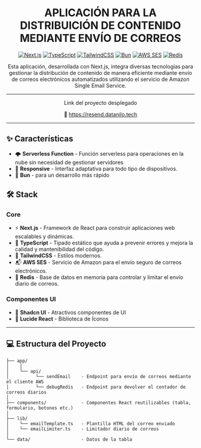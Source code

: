 <div align="center">

# APLICACIÓN PARA LA DISTRIBUICIÓN DE CONTENIDO MEDIANTE ENVÍO DE CORREOS

[![Next.js](https://img.shields.io/badge/Next.js-15-black?style=for-the-badge&logo=next.js)](https://nextjs.org/)
[![TypeScript](https://img.shields.io/badge/TypeScript-5.0-blue?style=for-the-badge&logo=typescript)](https://www.typescriptlang.org/)
[![TailwindCSS](https://img.shields.io/badge/TailwindCSS-4.0-38B2AC?style=for-the-badge&logo=tailwind-css)](https://tailwindcss.com/)
[![Bun](https://img.shields.io/badge/Bun-1.0-f9f1e1?style=for-the-badge&logo=bun)](https://bun.sh/)
[![AWS SES](https://img.shields.io/badge/AWS-SES?logo=amazonsimpleemailservice&logoColor=fff&label=Simple%20Email%20Service&labelColor=DD344C&color=555&style=for-the-badge)](https://aws.amazon.com/ses/)
[![Redis](https://img.shields.io/badge/Redis-Enabled-DC382D?style=for-the-badge&logo=redis)](https://redis.io/)


Esta aplicación, desarrollada con Next.js, integra diversas tecnologías para gestionar la distribución de contenido de manera eficiente mediante envío de correos electrónicos automatizados utilizando el servicio de Amazon Single Email Service.

---
  Link del proyecto desplegado

  🔗 <https://resend.datanilo.tech>
</div>

-----



## ✨ Características

- 🌩️ **Serverless Function** - Función serverless para operaciones en la nube sin necesidad de gestionar servidores
- 📱 **Responsive** - Interfaz adaptativa para todo tipo de dispositivos.
- 🐇 **Bun** - para un desarrollo más rápido

  

## 🛠️ Stack

### Core

- ⚡ **Next.js** - Framework de React para construir aplicaciones web escalables y dinámicas.
- 📘 **TypeScript** - Tipado estático que ayuda a prevenir errores y mejora la calidad y mantenibilidad del código.
- 🎨 **TailwindCSS** - Estilos modernos.
- 📬 **AWS SES** - Servicio de Amazon para el envío seguro de correos electrónicos.
- 💾 **Redis** - Base de datos en memoria para controlar y limitar el envío diario de correos.

### Componentes UI

- 💅 **Shadcn UI** - Atractivos componentes de UI
- 📱 **Lucide React** - Biblioteca de Íconos


----


## 💻 Estructura del Proyecto

  ```
  ├── app/
  │    │
  │    └── api/               
  │          └── sendEmail    - Endpoint para envío de correos mediante el cliente AWS
  │          └── debugRedis   - Endpoint para devolver el contador de correos diarios
  │
  ├── components/             - Componentes React reutilizables (tabla, formulario, botones etc.)
  │
  ├── lib/                    
  │    └── emailTemplate.ts   - Plantilla HTML del correo enviado
  │    └── emailLimiter.ts    - Limitador diario de correos      
  │
  └── data/                   - Datos de la tabla
  
  ```
